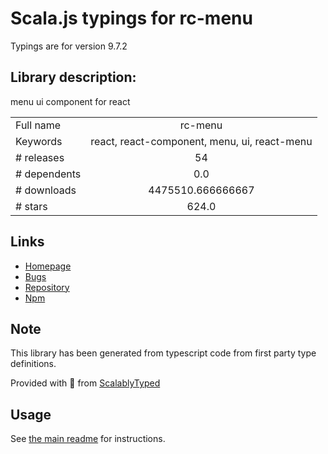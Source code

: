 
# Scala.js typings for rc-menu

Typings are for version 9.7.2

## Library description:
menu ui component for react

|                    |                 |
| ------------------ | :-------------: |
| Full name          | rc-menu |
| Keywords           | react, react-component, menu, ui, react-menu |
| # releases         | 54 |
| # dependents       | 0.0 |
| # downloads        | 4475510.666666667 |
| # stars            | 624.0 |

## Links
- [Homepage](http://github.com/react-component/menu)
- [Bugs](http://github.com/react-component/menu/issues)
- [Repository](https://github.com/react-component/menu)
- [Npm](https://www.npmjs.com/package/rc-menu)
    


## Note
This library has been generated from typescript code from first party type definitions.

Provided with :purple_heart: from [ScalablyTyped](https://github.com/oyvindberg/ScalablyTyped)

## Usage
See [the main readme](../../readme.md) for instructions.


